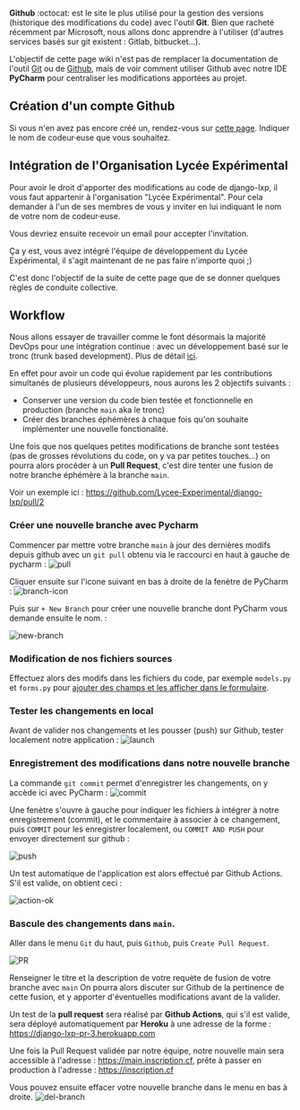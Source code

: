 **Github** :octocat: est le site le plus utilisé pour la gestion des versions (historique des modifications du code) avec l'outil **Git**. Bien que racheté récemment par Microsoft, nous allons donc apprendre à l'utiliser (d'autres services basés sur git existent : Gitlab, bitbucket...).

L'objectif de cette page wiki n'est pas de remplacer la documentation de l'outil [Git](https://git-scm.com/book/fr/v2) ou de [Github](https://docs.github.com/en), mais de voir comment utiliser Github avec notre IDE **PyCharm** pour centraliser les modifications apportées au projet.


## Création d'un compte Github

Si vous n'en avez pas encore créé un, rendez-vous sur [cette page](https://github.com/join). Indiquer le nom de codeur·euse que vous souhaitez.

## Intégration de l'Organisation Lycée Expérimental

Pour avoir le droit d'apporter des modifications au code de django-lxp, il vous faut appartenir à l'organisation "Lycée Expérimental".
Pour cela demander à l'un de ses membres de vous y inviter en lui indiquant le nom de votre nom de codeur·euse.

Vous devriez ensuite recevoir un email pour accepter l'invitation.

Ça y est, vous avez intégré l'équipe de développement du Lycée Expérimental, il s'agit maintenant de ne pas faire n'importe quoi ;)

C'est donc l'objectif de la suite de cette page que de se donner quelques règles de conduite collective.

## Workflow

Nous allons essayer de travailler comme le font désormais la majorité DevOps pour une intégration continue : avec un développement basé sur le tronc (trunk based development). Plus de détail [ici](https://www.atlassian.com/fr/continuous-delivery/continuous-integration/trunk-based-development).

En effet pour avoir un code qui évolue rapidement par les contributions simultanés de plusieurs développeurs, nous aurons les 2 objectifs suivants :
- Conserver une version du code bien testée et fonctionnelle en production (branche `main` aka le tronc)
- Créer des branches éphémères à chaque fois qu'on souhaite implémenter une nouvelle fonctionalité.

Une fois que nos quelques petites modifications de branche sont testées (pas de grosses révolutions du code, on y va par petites touches...) on pourra alors procéder à un **Pull Request**, c'est dire tenter une fusion de notre branche éphémère à la branche `main`.

Voir un exemple ici : https://github.com/Lycee-Experimental/django-lxp/pull/2

### Créer une nouvelle branche avec Pycharm

Commencer par mettre votre branche `main` à jour des dernières modifs depuis github avec un `git pull` obtenu via le raccourci en haut à gauche de pycharm : ![pull](https://i.imgur.com/JPZJgCd.png)

Cliquer ensuite sur l'icone suivant en bas à droite de la fenètre de PyCharm : ![branch-icon](https://i.imgur.com/cxzQwtG.png)

Puis sur `+ New Branch` pour créer une nouvelle branche dont PyCharm vous demande ensuite le nom. :

![new-branch](https://i.imgur.com/L1ObUow.png)

### Modification de nos fichiers sources
Effectuez alors des modifs dans les fichiers du code, par exemple `models.py` et `forms.py` pour [ajouter des champs et les afficher dans le formulaire](https://github.com/Lycee-Experimental/django-lxp/wiki/5.-Ajout-de-champs-dans-le-formulaire).

### Tester les changements en local
Avant de valider nos changements et les pousser (push) sur Github, tester localement notre application : ![launch](https://i.imgur.com/Wn58KyI.png)

### Enregistrement des modifications dans notre nouvelle branche
La commande `git commit` permet d'enregistrer les changements, on y accède ici avec PyCharm : ![commit](https://i.imgur.com/cP2HRTZ.png)

Une fenètre s'ouvre à gauche pour indiquer les fichiers à intégrer à notre enregistrement (commit), et le commentaire à associer à ce changement, puis `COMMIT` pour les enregistrer localement, ou `COMMIT AND PUSH` pour envoyer directement sur github :

![push](https://i.imgur.com/R5jrx2m.png)

Un test automatique de l'application est alors effectué par Github Actions. S'il est valide, on obtient ceci :

![action-ok](https://i.imgur.com/rc4LIhW.png)

### Bascule des changements dans `main`.

Aller dans le menu `Git` du haut, puis `Github`, puis `Create Pull Request`.

![PR](https://i.imgur.com/AKGTKso.png)

Renseigner le titre et la description de votre requète de fusion de votre branche avec `main`
On pourra alors discuter sur Github de la pertinence de cette fusion, et y apporter d'éventuelles modifications avant de la valider.

Un test de la **pull request** sera réalisé par **Github Actions**, qui s'il est valide, sera déployé automatiquement par **Heroku** à une adresse de la forme : https://django-lxp-pr-3.herokuapp.com

Une fois la Pull Request validée par notre équipe, notre nouvelle main sera accessible à l'adresse : https://main.inscription.cf, prête à passer en production à l'adresse : https://inscription.cf

Vous pouvez ensuite effacer votre nouvelle branche dans le menu en bas à droite.
![del-branch](https://i.imgur.com/haEALYL.png)